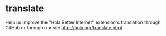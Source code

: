 translate
=========
Help us improve the "Hola Better Internet" extension's translation through GitHub or through our site http://hola.org/translate.html

